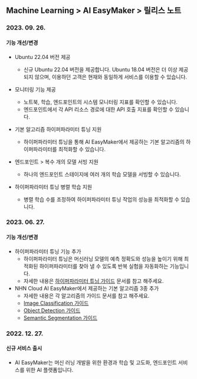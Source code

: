 ## Machine Learning > AI EasyMaker > 릴리스 노트

### 2023. 09. 26.

#### 기능 개선/변경 

* Ubuntu 22.04 버전 제공 
  * 신규 Ubuntu 22.04 버전을 제공합니다. Ubuntu 18.04 버전은 더 이상 제공되지 않으며, 이용하던 고객은 현재와 동일하게 서비스를 이용할 수 있습니다.

* 모니터링 기능 제공 
    * 노트북, 학습, 엔드포인트의 시스템 모니터링 지표를 확인할 수 있습니다.
    * 엔드포인트에서 각 API 리소스 경로에 대한 API 호출 지표를 확인할 수 있습니다.

* 기본 알고리즘 하이퍼파라미터 튜닝 지원 
  * 하이퍼파라미터 튜닝을 통해 AI EasyMaker에서 제공하는 기본 알고리즘의 하이퍼파라미터를 최적화할 수 있습니다. 

* 엔드포인트 > 복수 개의 모델 서빙 지원
  * 하나의 엔드포인트 스테이지에 여러 개의 학습 모델을 서빙할 수 있습니다.

* 하이퍼파라미터 튜닝 병렬 학습 지원
  * 병렬 학습 수를 조정하여 하이퍼파라미터 튜닝 작업의 성능을 최적화할 수 있습니다.


### 2023. 06. 27.

#### 기능 개선/변경

* 하이퍼파라미터 튜닝 기능 추가
    * 하이퍼파라미터 튜닝은 머신러닝 모델의 예측 정확도와 성능을 높이기 위해 최적화된 하이퍼파라미터를 찾아 낼 수 있도록 반복 실험을 자동화하는 기능입니다.
    * 자세한 내용은 [하이퍼파라미터 튜닝 가이드](./console-guide/#_18) 문서를 참고 해주세요.
* NHN Cloud AI EasyMaker에서 제공하는 기본 알고리즘 3종 추가
    * 자세한 내용은 각 알고리즘의 가이드 문서를 참고 해주세요.
    * [Image Classification 가이드](./algorithm-guide/#image-classification)
    * [Object Detection 가이드](./algorithm-guide/#object-detection)
    * [Semantic Segmentation 가이드](./algorithm-guide/#semantic-segmentation)


### 2022. 12. 27.
#### 신규 서비스 출시 
* AI EasyMaker는 머신 러닝 개발을 위한 환경과 학습 및 고도화, 엔드포인트 서비스를 위한 AI 플랫폼입니다.